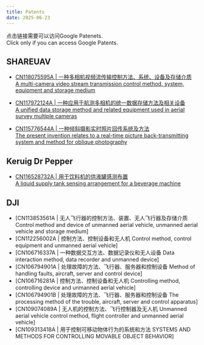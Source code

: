 ```yaml
---
title: Patents
date: 2025-06-23
---
```

  
点击链接需要可以访问Google Patenets.  
Click only if you can access Google Patents.

## SHAREUAV

- [CN118075595A | 一种多相机视频流传输控制方法、系统、设备及存储介质 </br> 
A multi-camera video stream transmission control method, system, equipment and storage medium](https://patents.google.com/patent/CN118075595A)

-  [CN117972124A | 一种应用于航测多相机的统一数据存储方法及相关设备 </br> 
A unified data storage method and related equipment used in aerial survey multiple cameras](https://patents.google.com/patent/CN117972124A)

-  [CN115776544A | 一种倾斜摄影实时照片回传系统及方法 </br> 
The present invention relates to a real-time picture back-transmitting system and method for oblique photography](https://patents.google.com/patent/CN115776544A)

## Keruig Dr Pepper
* [CN116528732A | 用于饮料机的供液罐感测布置 </br> 
A liquid supply tank sensing arrangement for a beverage machine](https://patents.google.com/patent/CN116528732A)

## DJI

* [CN113853561A | 无人飞行器的控制方法、装置、无人飞行器及存储介质
Control method and device of unmanned aerial vehicle, unmanned aerial vehicle and storage medium]
* [CN112256002A | 控制方法、控制设备和无人机
Control method, control equipment and unmanned aerial vehicle]
* [CN106716337A | 一种数据交互方法、数据记录仪和无人设备
Data interaction method, data recorder and unmanned device]
* [CN106794901A | 处理故障的方法、飞行器、服务器和控制设备
Method of handling faults, aircraft, server and control device]
* [CN106716281A | 控制方法、控制设备和无人机
Controlling method, controlling device and unmanned aerial vehicle]
* [CN106794901B | 处理故障的方法、飞行器、服务器和控制设备
The processing method of the trouble, aircraft, server and control apparatus]
* [CN109074089A | 无人机的控制方法、飞行控制器及无人机
Unmanned aerial vehicle control method, flight controller and unmanned aerial vehicle]
* [CN109313418A | 用于控制可移动物体行为的系统和方法
SYSTEMS AND METHODS FOR CONTROLLING MOVABLE OBJECT BEHAVIOR]